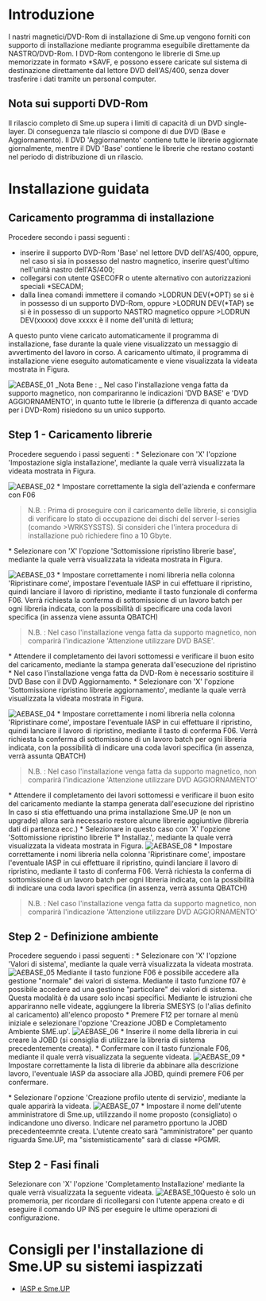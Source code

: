 # Introduzione
I nastri magnetici/DVD-Rom di installazione di Sme.up vengono forniti con supporto di installazione mediante programma eseguibile direttamente da NASTRO/DVD-Rom.
I DVD-Rom contengono le librerie di Sme.up memorizzate in formato \*SAVF, e possono essere caricate sul sistema di destinazione direttamente dal lettore DVD dell'AS/400, senza dover trasferire i dati tramite un personal computer.

## Nota sui supporti DVD-Rom
Il rilascio completo di Sme.up supera i limiti di capacità di un DVD single-layer. Di conseguenza tale rilascio si compone di due DVD (Base e Aggiornamento).
Il DVD 'Aggiornamento' contiene tutte le librerie aggiornate giornalmente, mentre il DVD 'Base' contiene le librerie che restano costanti nel periodo di distribuzione di un rilascio.

# Installazione guidata
## Caricamento programma di installazione
Procedere secondo i passi seguenti : 
 - inserire il supporto DVD-Rom 'Base' nel lettore DVD dell'AS/400, oppure, nel caso si sia in possesso del nastro magnetico, inserire quest'ultimo nell'unità nastro dell'AS/400;
 - collegarsi con utente QSECOFR o utente alternativo con autorizzazioni speciali \*SECADM;
 - dalla linea comandi immettere il comando >LODRUN DEV(\*OPT) se si è in possesso di un supporto DVD-Rom, oppure >LODRUN DEV(\*TAP) se si è in possesso di un supporto NASTRO magnetico oppure >LODRUN DEV(xxxxx) dove xxxxx è il nome dell'unità di lettura;

A questo punto viene caricato automaticamente il programma di installazione, fase durante la quale viene visualizzato un messaggio di avvertimento del lavoro in corso.
A caricamento ultimato, il programma di installazione viene eseguito automaticamente e viene visualizzata la videata mostrata in Figura.

![A£BASE_01](http://doc.smeup.com/immagini/A£BASE_IN1/AXBASE_01.png)
_Nota Bene : _ Nel caso l'installazione venga fatta da supporto magnetico, non compariranno le indicazioni 'DVD BASE' e 'DVD AGGIORNAMENTO', in quanto tutte le librerie (a differenza di quanto accade per i DVD-Rom) risiedono su un unico supporto.

## Step 1 - Caricamento librerie
Procedere seguendo i passi seguenti : 
 \* Selezionare con 'X' l'opzione 'Impostazione sigla installazione', mediante la quale verrà visualizzata la videata mostrata in Figura.

![A£BASE_02](http://doc.smeup.com/immagini/A£BASE_IN1/AXBASE_02.png)
 \* Impostare correttamente la sigla dell'azienda e confermare con F06
>N.B. :  Prima di proseguire con il caricamento delle librerie, si consiglia di verificare lo stato di occupazione dei dischi del server I-series (comando >WRKSYSSTS). Si consideri che l'intera procedura di installazione può richiedere fino a 10 Gbyte.

 \* Selezionare con 'X' l'opzione 'Sottomissione ripristino librerie base', mediante la quale verrà visualizzata la videata mostrata in Figura.

![A£BASE_03](http://doc.smeup.com/immagini/A£BASE_IN1/AXBASE_03.png)
 \* Impostare correttamente i nomi libreria nella colonna 'Ripristinare come', impostare l'eventuale IASP in cui effettuare il ripristino, quindi lanciare il lavoro di ripristino, mediante il tasto funzionale di conferma F06. Verrà richiesta la conferma di sottomissione di un lavoro batch per ogni libreria indicata, con la possibilità di specificare una coda lavori specifica (in assenza viene assunta QBATCH)
>N.B. :  Nel caso l'installazione venga fatta da supporto magnetico, non comparirà l'indicazione 'Attenzione utilizzare DVD BASE'.

 \* Attendere il completamento dei lavori sottomessi e verificare il buon esito del caricamento, mediante la stampa generata dall'esecuzione del ripristino
 \* Nel caso l'installazione venga fatta da DVD-Rom è necessario sostituire il DVD Base con il DVD Aggiornamento.
 \* Selezionare con 'X' l'opzione 'Sottomissione ripristino librerie aggiornamento', mediante la quale verrà visualizzata la videata mostrata in Figura.

![A£BASE_04](http://doc.smeup.com/immagini/A£BASE_IN1/AXBASE_04.png) \* Impostare correttamente i nomi libreria nella colonna 'Ripristinare come', impostare l'eventuale IASP in cui effettuare il ripristino, quindi lanciare il lavoro di ripristino, mediante il tasto di conferma F06. Verrà richiesta la conferma di sottomissione di un lavoro batch per ogni libreria indicata, con la possibilità di indicare una coda lavori specifica (in assenza, verrà assunta QBATCH)
>N.B. :  Nel caso l'installazione venga fatta da supporto magnetico, non comparirà l'indicazione 'Attenzione utilizzare DVD AGGIORNAMENTO'

 \* Attendere il completamento dei lavori sottomessi e verificare il buon esito del caricamento mediante la stampa generata dall'esecuzione del ripristino
In caso si stia effettuando una prima installazione Sme.UP (e non un upgrade) allora sarà necessario restore alcune librerie aggiuntive (libreria dati di partenza ecc.)
 \* Selezionare in questo caso con 'X' l'opzione 'Sottomissione ripristino librerie 1° Installaz.', mediante la quale verrà visualizzata la videata mostrata in Figura.
![A£BASE_08](http://doc.smeup.com/immagini/A£BASE_IN1/AXBASE_08.png) \* Impostare correttamente i nomi libreria nella colonna 'Ripristinare come', impostare l'eventuale IASP in cui effettuare il ripristino, quindi lanciare il lavoro di ripristino, mediante il tasto di conferma F06. Verrà richiesta la conferma di sottomissione di un lavoro batch per ogni libreria indicata, con la possibilità di indicare una coda lavori specifica (in assenza, verrà assunta QBATCH)
>N.B. :  Nel caso l'installazione venga fatta da supporto magnetico, non comparirà l'indicazione 'Attenzione utilizzare DVD AGGIORNAMENTO'

## Step 2 - Definizione ambiente
Procedere seguendo i passi seguenti : 
 \* Selezionare con 'X' l'opzione 'Valori di sistema', mediante la quale verrà visualizzata la videata mostrata.
![A£BASE_05](http://doc.smeup.com/immagini/A£BASE_IN1/AXBASE_05.png)
Mediante il tasto funzione F06 è possibile accedere alla gestione "normale" dei valori di sistema.
Mediante il tasto funzione f07 è possibile accedere ad una gestione "particolare" dei valori di sistema. Questa modalità è da usare solo incasi specifici.
Mediante le istruzioni che appariranno nelle videate, aggiungere la libreria SMESYS (o l'alias definito al caricamento) all'elenco proposto
 \* Premere F12 per tornare al menù iniziale e selezionare l'opzione 'Creazione JOBD e Completamento Ambiente SME.up'.
![A£BASE_06](http://doc.smeup.com/immagini/A£BASE_IN1/AXBASE_06.png)
 \* Inserire il nome della libreria in cui creare la JOBD (si consiglia di utilizzare la libreria di sistema precedentemente creata).
 \* Confermare con il tasto funzionale F06, mediante il quale verrà visualizzata la seguente videata.
![A£BASE_09](http://doc.smeup.com/immagini/A£BASE_IN1/AXBASE_09.png)
 \* Impostare correttamente la lista di librerie da abbinare alla descrizione lavoro, l'eventuale IASP da associare alla JOBD, quindi premere F06 per confermare.

 \* Selezionare l'opzione 'Creazione profilo utente di servizio', mediante la quale apparirà la videata.
![A£BASE_07](http://doc.smeup.com/immagini/A£BASE_IN1/AXBASE_07.png)
 \* Impostare il nome dell'utente amministratore di Sme.up, utilizzando il nome proposto (consigliato) o indicandone uno diverso. Indicare nel parametro pportuno la JOBD precedenteemnte creata.
L'utente creato sarà "amministratore" per quanto riguarda Sme.UP, ma "sistemisticamente" sarà di classe \*PGMR.

## Step 2 - Fasi finali
Selezionare con 'X' l'opzione 'Completamento Installazione' mediante la quale verrà visualizzata la seguente videata.
![A£BASE_10](http://doc.smeup.com/immagini/A£BASE_IN1/AXBASE_10.png)Questo è solo un promemoria, per ricordare di ricollegarsi con l'utente appena creato e di eseguire il comando UP INS per eseguire le ultime operazioni di configurazione.

# Consigli per l'installazione di Sme.UP su sistemi iaspizzati
- [IASP e Sme.UP](Sorgenti/DOC/TA/B£AMO/A£BASE_IA1)
